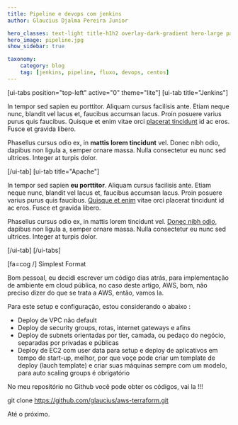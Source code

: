 ```yaml
---
title: Pipeline e devops com jenkins
author: Glaucius Djalma Pereira Junior

hero_classes: text-light title-h1h2 overlay-dark-gradient hero-large parallax
hero_image: pipeline.jpg
show_sidebar: true

taxonomy:
    category: blog
    tag: [jenkins, pipeline, fluxo, devops, centos]
---
```



[ui-tabs position="top-left" active="0" theme="lite"]
[ui-tab title="Jenkins"]

In tempor sed sapien eu porttitor. Aliquam cursus facilisis ante. Etiam neque nunc, blandit vel lacus et, faucibus accumsan lacus. Proin posuere varius purus quis faucibus. Quisque et enim vitae orci [placerat tincidunt](#) id ac eros. Fusce et gravida libero. 

Phasellus cursus odio ex, in **mattis lorem tincidunt** vel. Donec nibh odio, dapibus non ligula a, semper ornare massa. Nulla consectetur eu nunc sed ultrices. Integer at turpis dolor.

[/ui-tab]
[ui-tab title="Apache"]

In tempor sed sapien **eu porttitor**. Aliquam cursus facilisis ante. Etiam neque nunc, blandit vel lacus et, faucibus accumsan lacus. Proin posuere varius purus quis faucibus. [Quisque et enim](#) vitae orci placerat tincidunt id ac eros. Fusce et gravida libero. 

Phasellus cursus odio ex, in mattis lorem tincidunt vel. [Donec nibh odio](#), dapibus non ligula a, semper ornare massa. Nulla consectetur eu nunc sed ultrices. Integer at turpis dolor.

[/ui-tab]
[/ui-tabs]

[fa=cog /] Simplest Format



Bom pessoal, eu decidi escrever um código dias atrás, para implementação de ambiente em cloud pública, no caso deste artigo, AWS, bom, não preciso dizer do que se trata a AWS, então, vamos la.

Para este setup e configuração, estou considerando o abaixo :

- Deploy de VPC não default
- Deploy de security groups, rotas, internet gateways e afins
- Deploy de subnets orientadas por tier, camada, ou pedaço do negócio, separadas por privadas e 
públicas
- Deploy de EC2 com user data para setup e deploy de aplicativos em tempo de start-up, melhor, por que voçe pode criar um template de deploy (lauch template) e criar suas máquinas sempre com um modelo, para auto scaling groups é obrigatório

No meu repositório no Github você pode obter os códigos, vai la !!!

git clone https://github.com/glaucius/aws-terraform.git

Até o próximo.


